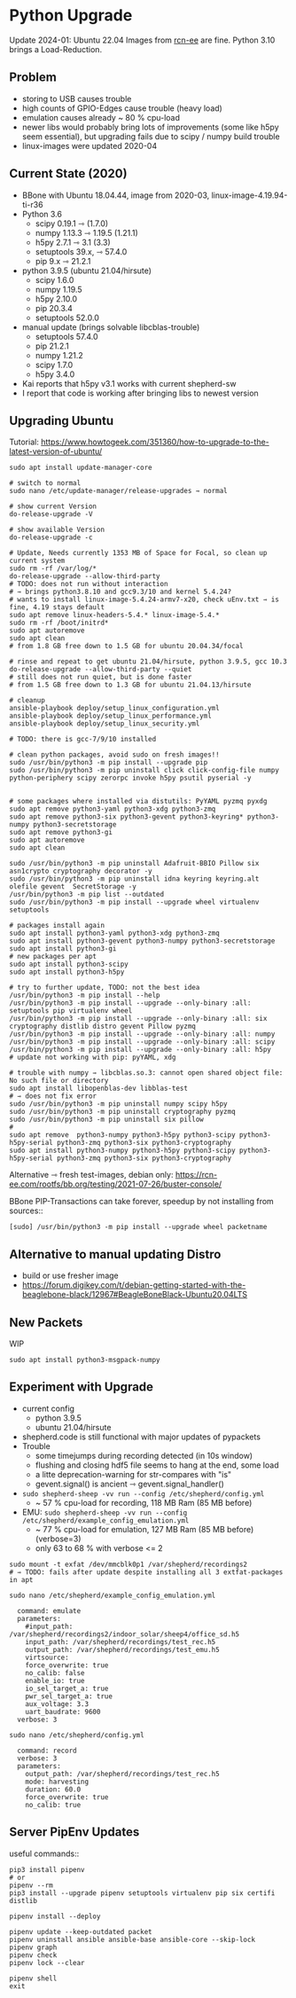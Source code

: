 # Python Upgrade

Update 2024-01: Ubuntu 22.04 Images from [rcn-ee](https://rcn-ee.com/rootfs/) are fine. Python 3.10 brings a Load-Reduction.

## Problem

- storing to USB causes trouble
- high counts of GPIO-Edges cause trouble (heavy load)
- emulation causes already ~ 80 % cpu-load
- newer libs would probably bring lots of improvements (some like h5py seem essential), but upgrading fails due to scipy / numpy build trouble
- linux-images were updated 2020-04

## Current State (2020)

- BBone with Ubuntu 18.04.44, image from 2020-03, linux-image-4.19.94-ti-r36
- Python 3.6
    - scipy 0.19.1      ⇾ (1.7.0)
    - numpy 1.13.3      ⇾ 1.19.5 (1.21.1)
    - h5py 2.7.1        ⇾ 3.1 (3.3)
    - setuptools 39.x,  ⇾ 57.4.0
    - pip 9.x           ⇾ 21.2.1
- python 3.9.5 (ubuntu 21.04/hirsute)
    - scipy 1.6.0
    - numpy 1.19.5
    - h5py 2.10.0
    - pip 20.3.4
    - setuptools 52.0.0
- manual update (brings solvable libcblas-trouble)
    - setuptools 57.4.0
    - pip 21.2.1
    - numpy 1.21.2
    - scipy 1.7.0
    - h5py 3.4.0
- Kai reports that h5py v3.1 works with current shepherd-sw
- I report that code is working after bringing libs to newest version

## Upgrading Ubuntu

Tutorial: https://www.howtogeek.com/351360/how-to-upgrade-to-the-latest-version-of-ubuntu/

```Shell
sudo apt install update-manager-core

# switch to normal
sudo nano /etc/update-manager/release-upgrades ⇾ normal

# show current Version
do-release-upgrade -V

# show available Version
do-release-upgrade -c

# Update, Needs currently 1353 MB of Space for Focal, so clean up current system
sudo rm -rf /var/log/*
do-release-upgrade --allow-third-party
# TODO: does not run without interaction
# ⇾ brings python3.8.10 and gcc9.3/10 and kernel 5.4.24?
# wants to install linux-image-5.4.24-armv7-x20, check uEnv.txt ⇾ is fine, 4.19 stays default
sudo apt remove linux-headers-5.4.* linux-image-5.4.*
sudo rm -rf /boot/initrd*
sudo apt autoremove
sudo apt clean
# from 1.8 GB free down to 1.5 GB for ubuntu 20.04.34/focal

# rinse and repeat to get ubuntu 21.04/hirsute, python 3.9.5, gcc 10.3
do-release-upgrade --allow-third-party --quiet
# still does not run quiet, but is done faster
# from 1.5 GB free down to 1.3 GB for ubuntu 21.04.13/hirsute

# cleanup
ansible-playbook deploy/setup_linux_configuration.yml
ansible-playbook deploy/setup_linux_performance.yml
ansible-playbook deploy/setup_linux_security.yml

# TODO: there is gcc-7/9/10 installed

# clean python packages, avoid sudo on fresh images!!
sudo /usr/bin/python3 -m pip install --upgrade pip
sudo /usr/bin/python3 -m pip uninstall click click-config-file numpy python-periphery scipy zerorpc invoke h5py psutil pyserial -y


# some packages where installed via distutils: PyYAML pyzmq pyxdg
sudo apt remove python3-yaml python3-xdg python3-zmq
sudo apt remove python3-six python3-gevent python3-keyring* python3-numpy python3-secretstorage
sudo apt remove python3-gi
sudo apt autoremove
sudo apt clean

sudo /usr/bin/python3 -m pip uninstall Adafruit-BBIO Pillow six asn1crypto cryptography decorator -y
sudo /usr/bin/python3 -m pip uninstall idna keyring keyring.alt olefile gevent  SecretStorage -y
/usr/bin/python3 -m pip list --outdated
sudo /usr/bin/python3 -m pip install --upgrade wheel virtualenv setuptools

# packages install again
sudo apt install python3-yaml python3-xdg python3-zmq
sudo apt install python3-gevent python3-numpy python3-secretstorage
sudo apt install python3-gi
# new packages per apt
sudo apt install python3-scipy
sudo apt install python3-h5py

# try to further update, TODO: not the best idea
/usr/bin/python3 -m pip install --help
/usr/bin/python3 -m pip install --upgrade --only-binary :all: setuptools pip virtualenv wheel
/usr/bin/python3 -m pip install --upgrade --only-binary :all: six cryptography distlib distro gevent Pillow pyzmq
/usr/bin/python3 -m pip install --upgrade --only-binary :all: numpy
/usr/bin/python3 -m pip install --upgrade --only-binary :all: scipy
/usr/bin/python3 -m pip install --upgrade --only-binary :all: h5py
# update not working with pip: pyYAML, xdg

# trouble with numpy ⇾ libcblas.so.3: cannot open shared object file: No such file or directory
sudo apt install libopenblas-dev libblas-test
# ⇾ does not fix error
sudo /usr/bin/python3 -m pip uninstall numpy scipy h5py
sudo /usr/bin/python3 -m pip uninstall cryptography pyzmq
sudo /usr/bin/python3 -m pip uninstall six pillow
#
sudo apt remove  python3-numpy python3-h5py python3-scipy python3-h5py-serial python3-zmq python3-six python3-cryptography
sudo apt install python3-numpy python3-h5py python3-scipy python3-h5py-serial python3-zmq python3-six python3-cryptography
```

Alternative ⇾ fresh test-images, debian only: https://rcn-ee.com/rootfs/bb.org/testing/2021-07-26/buster-console/

BBone PIP-Transactions can take forever, speedup by not installing from sources::

    [sudo] /usr/bin/python3 -m pip install --upgrade wheel packetname


## Alternative to manual updating Distro

- build or use fresher image
- https://forum.digikey.com/t/debian-getting-started-with-the-beaglebone-black/12967#BeagleBoneBlack-Ubuntu20.04LTS

## New Packets

WIP

```Shell
sudo apt install python3-msgpack-numpy
```

## Experiment with Upgrade

- current config
  - python 3.9.5
  - ubuntu 21.04/hirsute
- shepherd.code is still functional with major updates of pypackets
- Trouble
    - some timejumps during recording detected (in 10s window)
    - flushing and closing hdf5 file seems to hang at the end, some load
    - a litte deprecation-warning for str-compares with "is"
    - gevent.signal() is ancient ⇾ gevent.signal_handler()
- `sudo shepherd-sheep -vv run --config /etc/shepherd/config.yml`
    - ~ 57 % cpu-load for recording, 118 MB Ram (85 MB before)
- EMU: `sudo shepherd-sheep -vv run --config /etc/shepherd/example_config_emulation.yml`
    - ~ 77 % cpu-load for emulation, 127 MB Ram (85 MB before) (verbose=3)
    - only 63 to 68 % with verbose <= 2

```Shell
sudo mount -t exfat /dev/mmcblk0p1 /var/shepherd/recordings2
# ⇾ TODO: fails after update despite installing all 3 extfat-packages in apt

sudo nano /etc/shepherd/example_config_emulation.yml

  command: emulate
  parameters:
    #input_path: /var/shepherd/recordings2/indoor_solar/sheep4/office_sd.h5
    input_path: /var/shepherd/recordings/test_rec.h5
    output_path: /var/shepherd/recordings/test_emu.h5
    virtsource:
    force_overwrite: true
    no_calib: false
    enable_io: true
    io_sel_target_a: true
    pwr_sel_target_a: true
    aux_voltage: 3.3
    uart_baudrate: 9600
  verbose: 3

sudo nano /etc/shepherd/config.yml

  command: record
  verbose: 3
  parameters:
    output_path: /var/shepherd/recordings/test_rec.h5
    mode: harvesting
    duration: 60.0
    force_overwrite: true
    no_calib: true
```

## Server PipEnv Updates

useful commands::

    pip3 install pipenv
    # or
    pipenv --rm
    pip3 install --upgrade pipenv setuptools virtualenv pip six certifi distlib

    pipenv install --deploy

    pipenv update --keep-outdated packet
    pipenv uninstall ansible ansible-base ansible-core --skip-lock
    pipenv graph
    pipenv check
    pipenv lock --clear

    pipenv shell
    exit
